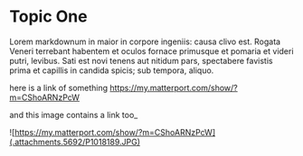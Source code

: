 # Topic One  

Lorem markdownum in maior in corpore ingeniis: causa clivo est. Rogata Veneri terrebant habentem et oculos fornace primusque et pomaria et videri putri, levibus. Sati est novi tenens aut nitidum pars, spectabere favistis prima et capillis in candida spicis; sub tempora, aliquo.

here is a link of something https://my.matterport.com/show/?m=CShoARNzPcW



and this image contains a link too_

![https://my.matterport.com/show/?m=CShoARNzPcW](.attachments.5692/P1018189.JPG)
